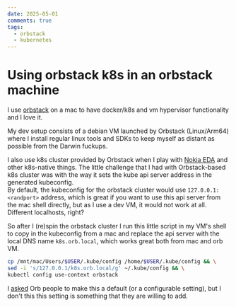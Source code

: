 ```yaml
---
date: 2025-05-01
comments: true
tags:
  - orbstack
  - kubernetes
---
```


# Using orbstack k8s in an orbstack machine

I use [orbstack](https://orbstack.dev) on a mac to have docker/k8s and vm hypervisor functionality and I love it.

My dev setup consists of a debian VM launched by Orbstack (Linux/Arm64) where I install regular linux tools and SDKs to keep myself as distant as possible from the Darwin fuckups.

I also use k8s cluster provided by Orbstack when I play with [Nokia EDA](https://docs.eda.dev) and other k8s-native things. The little challenge that I had with Orbstack-based k8s cluster was with the way it sets the kube api server address in the generated kubeconfig.  
By default, the kubeconfig for the orbstack cluster would use `127.0.0.1:<randport>` address, which is great if you want to use this api server from the mac shell directly, but as I use a dev VM, it would not work at all. Different localhosts, right?

So after I (re)spin the orbstack cluster I run this little script in my VM's shell to copy in the kubeconfig from a mac and replace the api server with the local DNS name `k8s.orb.local`, which works great both from mac and orb VM.

```bash
cp /mnt/mac/Users/$USER/.kube/config /home/$USER/.kube/config && \
sed -i 's/127.0.0.1/k8s.orb.local/g' ~/.kube/config && \
kubectl config use-context orbstack
```

I [asked](https://discord.com/channels/1106380155536035840/1355223497215049894/1355223497215049894) Orb people to make this a default (or a configurable setting), but I don't this this setting is something that they are willing to add.
